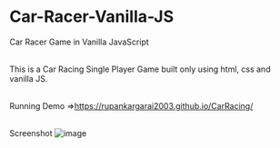 # Car-Racer-Vanilla-JS
Car Racer Game in Vanilla JavaScript <br/><br/>

This is a Car Racing Single Player Game built only using html, css and vanilla JS. <br/><br/>

Running Demo =>https://rupankargarai2003.github.io/CarRacing/ <br/><br/>

Screenshot
![image](https://user-images.githubusercontent.com/28086341/102107142-66a37f80-3e57-11eb-8533-41bbb190177c.png)
